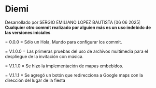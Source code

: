 # Diemi
Desarrollado por SERGIO EMILIANO LOPEZ BAUTISTA [06 06 2025]
**Cualquier otro commit realizado por alguien más es un uso indebido de las versiones iniciales**

= 0.0.0 =
Sólo un Hola, Mundo para configurar los commit.

= V.1.0.0 =
Las primeras pruebas del uso de archivos multimedia para el despliegue de la invitación con música.

= V.1.1.0 =
Se hizo la implementación de mapas embebidos.

= V.1.1.1 =
Se agregó un botón que redirecciona a Google maps con la dirección del lugar de la fiesta